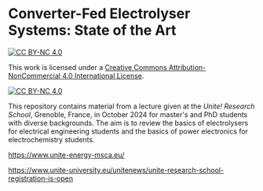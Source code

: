 # Converter-Fed Electrolyser Systems: State of the Art
[![CC BY-NC 4.0][cc-by-nc-shield]][cc-by-nc]

This work is licensed under a
[Creative Commons Attribution-NonCommercial 4.0 International License][cc-by-nc].

[![CC BY-NC 4.0][cc-by-nc-image]][cc-by-nc]

[cc-by-nc]: http://creativecommons.org/licenses/by-nc/4.0/
[cc-by-nc-image]: https://i.creativecommons.org/l/by-nc/4.0/88x31.png
[cc-by-nc-shield]: https://img.shields.io/badge/License-CC%20BY--NC%204.0-lightgrey.svg

This repository contains material from a lecture given at the *Unite! Research School*, Grenoble, France, in October 2024 for master's and PhD students with diverse backgrounds. The aim is to review the basics of electrolysers for electrical engineering students and the basics of power electronics for electrochemistry students.

https://www.unite-energy-msca.eu/

https://www.unite-university.eu/unitenews/unite-research-school-registration-is-open
